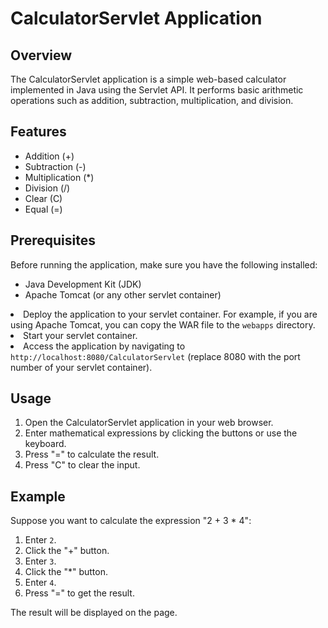 <h1>CalculatorServlet Application</h1>

<h2>Overview</h2>

<p>The CalculatorServlet application is a simple web-based calculator implemented in Java using the Servlet API. It performs basic arithmetic operations such as addition, subtraction, multiplication, and division.</p>

<h2>Features</h2>

<ul>
  <li>Addition (+)</li>
  <li>Subtraction (-)</li>
  <li>Multiplication (*)</li>
  <li>Division (/)</li>
  <li>Clear (C)</li>
  <li>Equal (=)</li>
</ul>

<h2>Prerequisites</h2>

<p>Before running the application, make sure you have the following installed:</p>

<ul>
  <li>Java Development Kit (JDK)</li>
  <li>Apache Tomcat (or any other servlet container)</li>
</ul>
<li>Deploy the application to your servlet container. For example, if you are using Apache Tomcat, you can copy the WAR file to the <code>webapps</code> directory.</li>
  <li>Start your servlet container.</li>
  <li>Access the application by navigating to <code>http://localhost:8080/CalculatorServlet</code> (replace 8080 with the port number of your servlet container).</li>
</ol>
<h2>Usage</h2>
<ol>
  <li>Open the CalculatorServlet application in your web browser.</li>
  <li>Enter mathematical expressions by clicking the buttons or use the keyboard.</li>
  <li>Press "=" to calculate the result.</li>
  <li>Press "C" to clear the input.</li>
</ol>
<h2>Example</h2>
<p>Suppose you want to calculate the expression "2 + 3 * 4":</p>
<ol>
  <li>Enter <code>2</code>.</li>
  <li>Click the "+" button.</li>
  <li>Enter <code>3</code>.</li>
  <li>Click the "*" button.</li>
  <li>Enter <code>4</code>.</li>
  <li>Press "=" to get the result.</li>
</ol>
<p>The result will be displayed on the page.</p>
